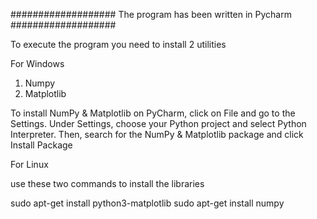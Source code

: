 ################### The program has been written in Pycharm ###################

To execute the program you need to install 2 utilities

For Windows

1) Numpy
2) Matplotlib

To install NumPy & Matplotlib on PyCharm, click on File and go to the Settings. Under Settings, 
choose your Python project and select Python Interpreter. 
Then, search for the NumPy & Matplotlib package and click Install Package

For Linux 

use these two commands to install the libraries

 sudo apt-get install python3-matplotlib
 sudo apt-get install numpy


